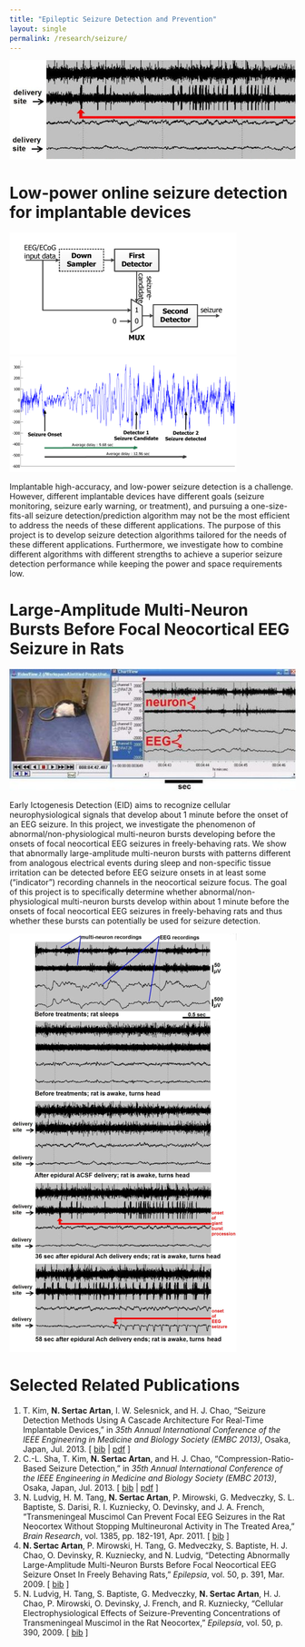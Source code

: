 ```yaml
--- 
title: "Epileptic Seizure Detection and Prevention"
layout: single 
permalink: /research/seizure/ 
---
```


![](/assets/images/research/seizure-top.png)

# Low-power online seizure detection for implantable devices

![](/assets/images/research/cascade1.png) ![](/assets/images/research/cascade2.png)
  
Implantable high-accuracy, and low-power seizure detection is a challenge. However, different implantable devices have different goals (seizure monitoring, seizure early warning, or treatment), and pursuing a one-size-fits-all seizure detection/prediction algorithm may not be the most efficient to address the needs of these different applications. The purpose of this project is to develop seizure detection algorithms tailored for the needs of these different applications. Furthermore, we investigate how to combine different algorithms with different strengths to achieve a superior seizure detection performance while keeping the power and space requirements low.

# Large-Amplitude Multi-Neuron Bursts Before Focal Neocortical EEG Seizure in Rats

![](/assets/images/research/extracellular-rat.png)
  
Early Ictogenesis Detection (EID) aims to recognize cellular neurophysiological signals that develop about 1 minute before the onset of an EEG seizure. In this project, we investigate the phenomenon of abnormal/non-physiological multi-neuron bursts developing before the onsets of focal neocortical EEG seizures in freely-behaving rats. We show that abnormally large-amplitude multi-neuron bursts with patterns different from analogous electrical events during sleep and non-specific tissue irritation can be detected before EEG seizure onsets in at least some (“indicator”) recording channels in the neocortical seizure focus. The goal of this project is to specifically determine whether abnormal/non-physiological multi-neuron bursts develop within about 1 minute before the onsets of focal neocortical EEG seizures in freely-behaving rats and thus whether these bursts can potentially be used for seizure detection.

![](/assets/images/research/extracellular-seizure.png)

# Selected Related Publications

1.  T. Kim, **N. Sertac Artan**, I. W. Selesnick, and H. J. Chao, “Seizure Detection Methods Using A Cascade Architecture For Real-Time Implantable Devices,” in _35th Annual International Conference of the IEEE Engineering in Medicine and Biology Society (EMBC 2013)_, Osaka, Japan, Jul. 2013. \[ [bib](sertac_bib.html#KASC13) \| [pdf](pubs/KimEtAlCascade_EMBC2013.pdf) \]
2.  C.-L. Sha, T. Kim, **N. Sertac Artan**, and H. J. Chao, “Compression-Ratio-Based Seizure Detection,” in _35th Annual International Conference of the IEEE Engineering in Medicine and Biology Society (EMBC 2013)_, Osaka, Japan, Jul. 2013. \[ [bib](sertac_bib.html#SKAC13) \| [pdf](pubs/ShaEtAlCR_EMBC2013.pdf) \]
3.  N. Ludvig, H. M. Tang, **N. Sertac Artan**, P. Mirowski, G. Medveczky, S. L. Baptiste, S. Darisi, R. I. Kuzniecky, O. Devinsky, and J. A. French, “Transmeningeal Muscimol Can Prevent Focal EEG Seizures in the Rat Neocortex Without Stopping Multineuronal Activity in The Treated Area,” _Brain Research_, vol. 1385, pp. 182-191, Apr. 2011. \[ [bib](sertac_bib.html#LTAMM11) \]
4.  **N. Sertac Artan**, P. Mirowski, H. Tang, G. Medveczky, S. Baptiste, H. J. Chao, O. Devinsky, R. Kuzniecky, and N. Ludvig, “Detecting Abnormally Large-Amplitude Multi-Neuron Bursts Before Focal Neocortical EEG Seizure Onset In Freely Behaving Rats,” _Epilepsia_, vol. 50, p. 391, Mar. 2009. \[ [bib](sertac_bib.html#ArtanEtAl09) \]
5.  N. Ludvig, H. Tang, S. Baptiste, G. Medveczky, **N. Sertac Artan**, H. J. Chao, P. Mirowski, O. Devinsky, J. French, and R. Kuzniecky, “Cellular Electrophysiological Effects of Seizure-Preventing Concentrations of Transmeningeal Muscimol in the Rat Neocortex,” _Epilepsia_, vol. 50, p. 390, 2009. \[ [bib](sertac_bib.html#LudvigEtAl09) \]

